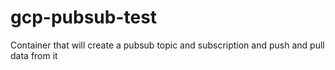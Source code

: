 # gcp-pubsub-test
Container that will create a pubsub topic and subscription and push and pull data from it
